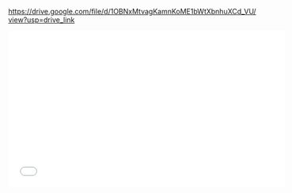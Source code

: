https://drive.google.com/file/d/1OBNxMtvagKamnKoME1bWtXbnhuXCd_VU/view?usp=drive_link

<iframe width="560" height="315" src="[https://drive.google.com/file/d/1OBNxMtvagKamnKoME1bWtXbnhuXCd_VU/view?usp=drive_link](https://youtu.be/4HKTBvODTOY)" frameborder="0" allowfullscreen></iframe>
